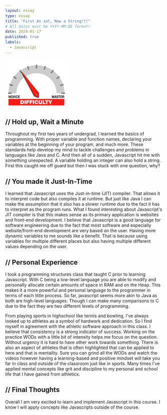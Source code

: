 ```yaml
---
layout: essay
type: essay
title: "First An int, Now a String!?!"
# All dates must be YYYY-MM-DD format!
date: 2024-01-17
published: true
labels:
  - Javascript
---
```


<img width="200px" class="rounded float-start pe-4" src="../img/difficulty/degree_difficulty.jpg">

## // Hold up, Wait a Minute

Throughout my first two years of undergrad, I learned the basics of programming. With proper variable and function names, declaring your variables at the beginning of your program, and much more. These standards help develop my mind to tackle challenges and problems in languages like Java and C. And then all of a sudden, Javascript hit me with something unexpected. A variable holding an integer can also hold a string. First this caught me off guard but then I was stuck with one question, why?

## // You made it Just-In-Time

I learned that Javascript uses the Just-in-time (JIT) compiler. That allows it to interpret code but also compiles it at runtime.  But just like Java I can make the assumption that it also has a slower runtime due to the fact it has to interpret as the program runs. What I found interesting about Javascript's JIT compiler is that this makes sense as its primary application is websites and front-end development. I believe that Javascript is a good language for software engineering due to the fact that most software and especially website/front-end development are very based on the user. Having more dynamic variables to me sounds like a benefit. That is because using variables for multiple different places but also having multiple different values depending on the user.

## // Personal Experience

I took a programming structures class that taught C prior to learning Javascript. With C being a low-level language you are able to modify and personally allocate certain amounts of space in RAM and on the Heap. This makes it a more powerful and personal language to the programmer in terms of each little process. So far, javascript seems more akin to Java as both are high-level languages. Though I can make many comparisons to C due to the fact they are two different levels of programming.

From playing sports in highschool like tennis and bowling, I've always looked up to athletes as a symbol of hardwork and dedication. So I find myself in agreement with the athletic software approach in this class. I believe that consistency is a strong indicator of success. Working on the practice WODs with a little bit of intensity helps me focus on the question. Without urgency it is hard to have other work towards something. There is also an aspect of athletes that is often highlighted that can be applied to here and that is mentality. Sure you can grind all the WODs and watch the videos however having a learning-based and positive mindset will take you far in class and outside of the classroom just like in sports. Many times I've applied mental concepts like grit and discipline to my personal and school life that I have gained from athletics.

## // Final Thoughts

Overall I am very excited to learn and implement Javascript in this course. I know I will apply concepts like Javascripts outside of the course.
